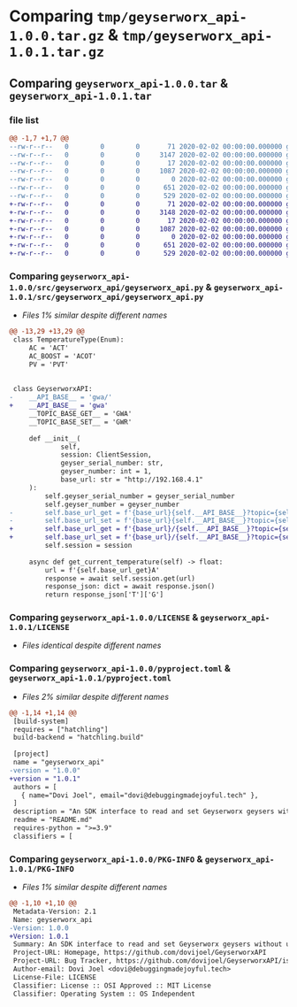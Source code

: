 # Comparing `tmp/geyserworx_api-1.0.0.tar.gz` & `tmp/geyserworx_api-1.0.1.tar.gz`

## Comparing `geyserworx_api-1.0.0.tar` & `geyserworx_api-1.0.1.tar`

### file list

```diff
@@ -1,7 +1,7 @@
--rw-r--r--   0        0        0       71 2020-02-02 00:00:00.000000 geyserworx_api-1.0.0/src/geyserworx_api/__init__.py
--rw-r--r--   0        0        0     3147 2020-02-02 00:00:00.000000 geyserworx_api-1.0.0/src/geyserworx_api/geyserworx_api.py
--rw-r--r--   0        0        0       17 2020-02-02 00:00:00.000000 geyserworx_api-1.0.0/.gitignore
--rw-r--r--   0        0        0     1087 2020-02-02 00:00:00.000000 geyserworx_api-1.0.0/LICENSE
--rw-r--r--   0        0        0        0 2020-02-02 00:00:00.000000 geyserworx_api-1.0.0/README.md
--rw-r--r--   0        0        0      651 2020-02-02 00:00:00.000000 geyserworx_api-1.0.0/pyproject.toml
--rw-r--r--   0        0        0      529 2020-02-02 00:00:00.000000 geyserworx_api-1.0.0/PKG-INFO
+-rw-r--r--   0        0        0       71 2020-02-02 00:00:00.000000 geyserworx_api-1.0.1/src/geyserworx_api/__init__.py
+-rw-r--r--   0        0        0     3148 2020-02-02 00:00:00.000000 geyserworx_api-1.0.1/src/geyserworx_api/geyserworx_api.py
+-rw-r--r--   0        0        0       17 2020-02-02 00:00:00.000000 geyserworx_api-1.0.1/.gitignore
+-rw-r--r--   0        0        0     1087 2020-02-02 00:00:00.000000 geyserworx_api-1.0.1/LICENSE
+-rw-r--r--   0        0        0        0 2020-02-02 00:00:00.000000 geyserworx_api-1.0.1/README.md
+-rw-r--r--   0        0        0      651 2020-02-02 00:00:00.000000 geyserworx_api-1.0.1/pyproject.toml
+-rw-r--r--   0        0        0      529 2020-02-02 00:00:00.000000 geyserworx_api-1.0.1/PKG-INFO
```

### Comparing `geyserworx_api-1.0.0/src/geyserworx_api/geyserworx_api.py` & `geyserworx_api-1.0.1/src/geyserworx_api/geyserworx_api.py`

 * *Files 1% similar despite different names*

```diff
@@ -13,29 +13,29 @@
 class TemperatureType(Enum):
     AC = 'ACT'
     AC_BOOST = 'ACOT'
     PV = 'PVT'
 
 
 class GeyserworxAPI:
-    __API_BASE__ = 'gwa/'
+    __API_BASE__ = 'gwa'
     __TOPIC_BASE_GET__ = 'GWA'
     __TOPIC_BASE_SET__ = 'GWR'
 
     def __init__(
             self,
             session: ClientSession,
             geyser_serial_number: str,
             geyser_number: int = 1,
             base_url: str = "http://192.168.4.1"
     ):
         self.geyser_serial_number = geyser_serial_number
         self.geyser_number = geyser_number
-        self.base_url_get = f'{base_url}{self.__API_BASE__}?topic={self.__TOPIC_BASE_GET__}/{self.geyser_serial_number}/{self.geyser_number}/'
-        self.base_url_set = f'{base_url}{self.__API_BASE__}?topic={self.__TOPIC_BASE_SET__}/{self.geyser_serial_number}/{self.geyser_number}/'
+        self.base_url_get = f'{base_url}/{self.__API_BASE__}?topic={self.__TOPIC_BASE_GET__}/{self.geyser_serial_number}/{self.geyser_number}/'
+        self.base_url_set = f'{base_url}/{self.__API_BASE__}?topic={self.__TOPIC_BASE_SET__}/{self.geyser_serial_number}/{self.geyser_number}/'
         self.session = session
 
     async def get_current_temperature(self) -> float:
         url = f'{self.base_url_get}A'
         response = await self.session.get(url)
         response_json: dict = await response.json()
         return response_json['T']['G']
```

### Comparing `geyserworx_api-1.0.0/LICENSE` & `geyserworx_api-1.0.1/LICENSE`

 * *Files identical despite different names*

### Comparing `geyserworx_api-1.0.0/pyproject.toml` & `geyserworx_api-1.0.1/pyproject.toml`

 * *Files 2% similar despite different names*

```diff
@@ -1,14 +1,14 @@
 [build-system]
 requires = ["hatchling"]
 build-backend = "hatchling.build"
 
 [project]
 name = "geyserworx_api"
-version = "1.0.0"
+version = "1.0.1"
 authors = [
   { name="Dovi Joel", email="dovi@debuggingmadejoyful.tech" },
 ]
 description = "An SDK interface to read and set Geyserworx geysers without using the app."
 readme = "README.md"
 requires-python = ">=3.9"
 classifiers = [
```

### Comparing `geyserworx_api-1.0.0/PKG-INFO` & `geyserworx_api-1.0.1/PKG-INFO`

 * *Files 1% similar despite different names*

```diff
@@ -1,10 +1,10 @@
 Metadata-Version: 2.1
 Name: geyserworx_api
-Version: 1.0.0
+Version: 1.0.1
 Summary: An SDK interface to read and set Geyserworx geysers without using the app.
 Project-URL: Homepage, https://github.com/dovijoel/GeyserworxAPI
 Project-URL: Bug Tracker, https://github.com/dovijoel/GeyserworxAPI/issues
 Author-email: Dovi Joel <dovi@debuggingmadejoyful.tech>
 License-File: LICENSE
 Classifier: License :: OSI Approved :: MIT License
 Classifier: Operating System :: OS Independent
```

